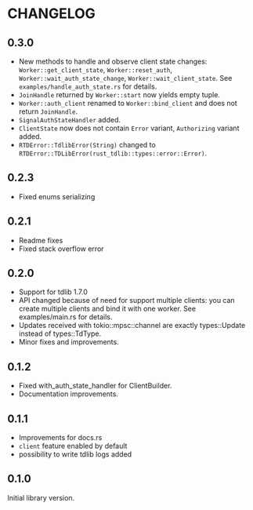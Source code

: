 CHANGELOG
===
## 0.3.0
* New methods to handle and observe client state changes: `Worker::get_client_state`, `Worker::reset_auth`, `Worker::wait_auth_state_change`, `Worker::wait_client_state`. See `examples/handle_auth_state.rs` for details.
* `JoinHandle` returned by `Worker::start` now yields empty tuple.  
* `Worker::auth_client` renamed to `Worker::bind_client` and does not return `JoinHandle`.
* `SignalAuthStateHandler` added.
* `ClientState` now does not contain `Error` variant, `Authorizing` variant added.
* `RTDError::TdlibError(String)` changed to `RTDError::TDLibError(rust_tdlib::types::error::Error)`.

## 0.2.3
* Fixed enums serializing

## 0.2.1
* Readme fixes
* Fixed stack overflow error

## 0.2.0
* Support for tdlib 1.7.0
* API changed because of need for support multiple clients: you can create multiple clients and bind it with one worker. See examples/main.rs for details.
* Updates received with tokio::mpsc::channel are exactly types::Update instead of types::TdType.
* Minor fixes and improvements.

## 0.1.2
* Fixed with_auth_state_handler for ClientBuilder.
* Documentation improvements.

## 0.1.1
* Improvements for docs.rs
* `client` feature enabled by default
* possibility to write tdlib logs added

## 0.1.0
Initial library version. 
